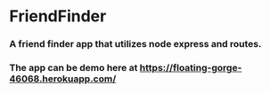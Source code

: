 # FriendFinder

### A friend finder app that utilizes node express and routes.  

### The app can be demo here at https://floating-gorge-46068.herokuapp.com/
